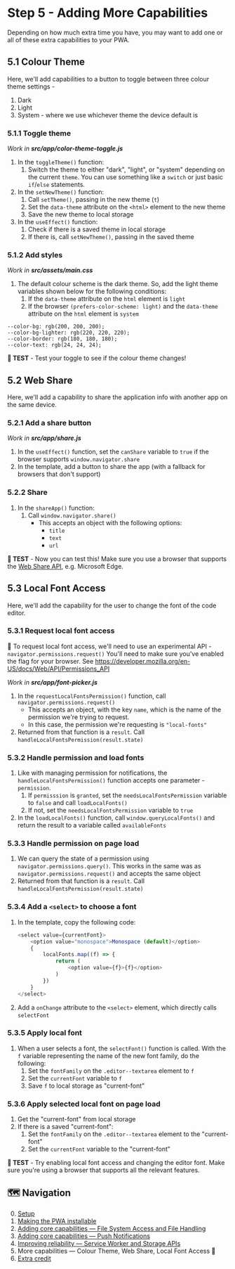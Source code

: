 # Step 5 - Adding More Capabilities

Depending on how much extra time you have, you may want to add one or all of these extra capabilities to your PWA.

## 5.1 Colour Theme

Here, we'll add capabilities to a button to toggle between three colour theme settings - 
1. Dark
1. Light
1. System - where we use whichever theme the device default is

### 5.1.1 Toggle theme

_Work in **src/app/color-theme-toggle.js**_

1. In the `toggleTheme()` function:
    1. Switch the theme to either "dark", "light", or "system" depending on the current `theme`. You can use something like a `switch` or just basic `if`/`else` statements.
1. In the `setNewTheme()` function:
    1. Call `setTheme()`, passing in the new theme (`t`)
    1. Set the `data-theme` attribute on the `<html>` element to the new theme
    1. Save the new theme to local storage
1. In the `useEffect()` function:
    1. Check if there is a saved theme in local storage
    2. If there is, call `setNewTheme()`, passing in the saved theme

### 5.1.2 Add styles

_Work in **src/assets/main.css**_

1. The default colour scheme is the dark theme. So, add the light theme variables shown below for the following conditions:
    1. If the `data-theme` attribute on the `html` element is `light`
    1. If the browser `(prefers-color-scheme: light)` and the `data-theme` attribute on the `html` element is `system` 

```
--color-bg: rgb(200, 200, 200);
--color-bg-lighter: rgb(220, 220, 220);
--color-border: rgb(180, 180, 180);
--color-text: rgb(24, 24, 24);
```

**🧪 TEST** - Test your toggle to see if the colour theme changes!


## 5.2 Web Share

Here, we'll add a capability to share the application info with another app on the same device. 

### 5.2.1 Add a share button

_Work in **src/app/share.js**_

1. In the `useEffect()` function, set the `canShare` variable to `true` if the browser supports `window.navigator.share`
1. In the template, add a button to share the app (with a fallback for browsers that don't support)

### 5.2.2 Share

1. In the `shareApp()` function:
    1. Call `window.navigator.share()`
        - This accepts an object with the following options:
            - `title`
            - `text`
            - `url`

**🧪 TEST** - Now you can test this! Make sure you use a browser that supports the [Web Share API](https://caniuse.com/web-share), e.g. Microsoft Edge.


## 5.3 Local Font Access

Here, we'll add the capability for the user to change the font of the code editor.

### 5.3.1 Request local font access

🚨 To request local font access, we'll need to use an experimental API - `navigator.permissions.request()`
You'll need to make sure you've enabled the flag for your browser. See https://developer.mozilla.org/en-US/docs/Web/API/Permissions_API

_Work in **src/app/font-picker.js**_

1. In the `requestLocalFontsPermission()` function, call `navigator.permissions.request()`
    - This accepts an object, with the key `name`, which is the name of the permission we're trying to request.
    - In this case, the permission we're requesting is `"local-fonts"`
1. Returned from that function is a `result`. Call `handleLocalFontsPermission(result.state)`

### 5.3.2 Handle permission and load fonts

1. Like with managing permission for notifications, the `handleLocalFontsPermission()` function accepts one parameter - `permission`. 
    1. If `permisssion` is `granted`, set the `needsLocalFontsPermission` variable to `false` and call `loadLocalFonts()`
    1. If not, set the `needsLocalFontsPermission` variable to `true`
1. In the `loadLocalFonts()` function, call `window.queryLocalFonts()` and return the result to a variable called `availableFonts`

### 5.3.3 Handle permission on page load 

1. We can query the state of a permission using `navigator.permissions.query()`. This works in the same was as `navigator.permissions.request()` and accepts the same object
1. Returned from that function is a `result`. Call `handleLocalFontsPermission(result.state)`


### 5.3.4 Add a `<select>` to choose a font

1. In the template, copy the following code:
    ```js
    <select value={currentFont}>
        <option value="monospace">Monospace (default)</option>
        {
            localFonts.map((f) => {
                return (
                    <option value={f}>{f}</option>
                )
            })
        }
    </select>
    ```
1. Add a `onChange` attribute to the `<select>` element, which directly calls `selectFont`

### 5.3.5 Apply local font

1. When a user selects a font, the `selectFont()` function is called. With the `f` variable representing the name of the new font family, do the following:
    1. Set the `fontFamily` on the `.editor--textarea` element to `f`
    1. Set the `currentFont` variable to `f`
    1. Save `f` to local storage as "current-font"

### 5.3.6 Apply selected local font on page load

1. Get the "current-font" from local storage
1. If there is a saved "current-font":
    1. Set the `fontFamily` on the `.editor--textarea` element to the "current-font"
    1. Set the `currentFont` variable to the "current-font"

**🧪 TEST** - Try enabling local font access and changing the editor font. Make sure you're using a browser that supports all the relevant features.

## 🗺️ Navigation

0. [Setup](../0-setup/INSTRUCTIONS.md)
1. [Making the PWA installable](../1-installable/INSTRUCTIONS.md)
1. [Adding core capabilities — File System Access and File Handling](../2-file-access/INSTRUCTIONS.md)
1. [Adding core capabilities — Push Notifications](../3-push-notifications/INSTRUCTIONS.md)
1. [Improving reliability — Service Worker and Storage APIs](../4-reliable/INSTRUCTIONS.md)
1. More capabilities — Colour Theme, Web Share, Local Font Access 🎯
1. [Extra credit](../6-extra/INSTRUCTIONS.md)

